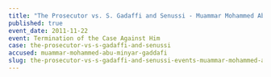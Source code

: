```yaml
---
title: "The Prosecutor vs. S. Gadaffi and Senussi - Muammar Mohammed Abu Minyar Gaddafi - Termination of the Case Against Him"
published: true
event_date: 2011-11-22
event: Termination of the Case Against Him
case: the-prosecutor-vs-s-gadaffi-and-senussi
accused: muammar-mohammed-abu-minyar-gaddafi
slug: the-prosecutor-vs-s-gadaffi-and-senussi-events-muammar-mohammed-abu-minyar-gaddafi-termination-of the case against him
---
```

